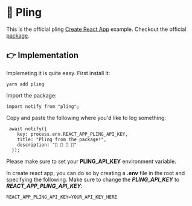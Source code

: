 # 🔔 Pling

This is the official pling [Create React App](https://github.com/facebook/create-react-app) example. Checkout the official [package](https://github.com/driescroons/pling).

## 👉 Implementation

Implemeting it is quite easy. First install it:

```
yarn add pling
```

Import the package:

```
import notify from "pling";
```

Copy and paste the following where you'd like to log something:

```
 await notify({
    key: process.env.REACT_APP_PLING_API_KEY,
    title: "Pling from the package!",
    description: "👋 👋 👋 👋"
  });
```

Please make sure to set your **PLING_API_KEY** environment variable.

In create react app, you can do so by creating a **.env** file in the root and specifying the following. Make sure to change the **_PLING_API_KEY_** to **_REACT_APP_PLING_API_KEY_**:

```
REACT_APP_PLING_API_KEY=YOUR_API_KEY_HERE
```

